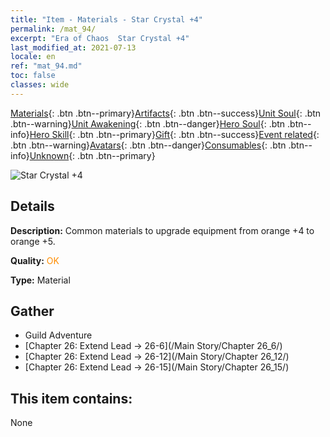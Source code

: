 ```yaml
---
title: "Item - Materials - Star Crystal +4"
permalink: /mat_94/
excerpt: "Era of Chaos  Star Crystal +4"
last_modified_at: 2021-07-13
locale: en
ref: "mat_94.md"
toc: false
classes: wide
---
```

 [Materials](/Items/){: .btn .btn--primary}[Artifacts](/Items/Artifacts/){: .btn .btn--success}[Unit Soul](/Items/UnitSoul/){: .btn .btn--warning}[Unit Awakening](/Items/UnitAwakening/){: .btn .btn--danger}[Hero Soul](/Items/HeroSoul/){: .btn .btn--info}[Hero Skill](/Items/HeroSkill/){: .btn .btn--primary}[Gift](/Items/Gift/){: .btn .btn--success}[Event related](/Items/Events/){: .btn .btn--warning}[Avatars](/Items/Avatars/){: .btn .btn--danger}[Consumables](/Items/Consumables/){: .btn .btn--info}[Unknown](/Items/Unknown/){: .btn .btn--primary}

 ![Star Crystal +4](/images/t/i_cailiao_shuijing3.png)

## Details
 **Description:** Common materials to upgrade equipment from orange +4 to orange +5.

 **Quality:** <span style="color: #FF8C00">OK</span>

 **Type:** Material

## Gather

*    Guild Adventure 
*    [Chapter 26: Extend Lead -> 26-6](/Main Story/Chapter 26_6/) 
*    [Chapter 26: Extend Lead -> 26-12](/Main Story/Chapter 26_12/) 
*    [Chapter 26: Extend Lead -> 26-15](/Main Story/Chapter 26_15/) 

## This item contains:

  None

